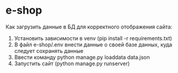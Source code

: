 # e-shop

Как загрузить данные в БД для корректного отображения сайта:
1. Установить зависимости в venv (pip install -r requirements.txt)
2. В файл e-shop/.env внести данные о своей базе данных, куда следует сохранять данные
3. Ввести команду python manage.py loaddata data.json
4. Запустить сайт (python manage.py runserver)
